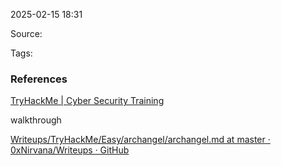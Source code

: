 
2025-02-15 18:31

Source: 

Tags: 




### References
[TryHackMe | Cyber Security Training](https://tryhackme.com/room/archangel)

walkthrough

[Writeups/TryHackMe/Easy/archangel/archangel.md at master · 0xNirvana/Writeups · GitHub](https://github.com/0xNirvana/Writeups/blob/master/TryHackMe/Easy/archangel/archangel.md)